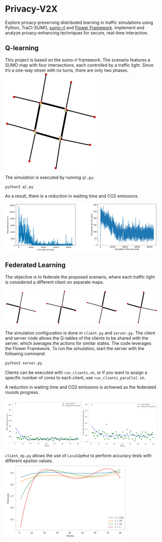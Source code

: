 # Privacy-V2X
Explore privacy-preserving distributed learning in traffic simulations using Python, TraCI-SUMO, [sumo-rl](https://github.com/LucasAlegre/sumo-rl) and [Flower Framework](https://github.com/adap/flower). Implement and analyze privacy-enhancing techniques for secure, real-time interaction.

## Q-learning

This project is based on the sumo-rl framework. The scenario features a SUMO map with four intersections, each controlled by a traffic light. Since it’s a one-way street with no turns, there are only two phases.
<img src="images/map.png" alt="Map" width="300"/>

The simulation is executed by running `ql.py`:

```bash
python3 ql.py
```

As a result, there is a reduction in waiting time and CO2 emissions.

![RL Graphs](images/RL_graphs.png)

## Federated Learning

The objective is to federate the proposed scenario, where each traffic light is considered a different client on separate maps.

![Clients](images/clients.png)

The simulation configuration is done in `client.py` and `server.py`. The client and server code allows the Q-tables of the clients to be shared with the server, which averages the actions for similar states. The code leverages the Flower Framework. To run the simulation, start the server with the following command:

```bash
python3 server.py
```

Clients can be executed with `run_clients.sh`, or if you want to assign a specific number of cores to each client, use `run_clients_parallel.sh`.



A reduction in waiting time and CO2 emissions is achieved as the federated rounds progress.

![FL Graph](images/FL_graph.png)

`client_dp.py` allows the use of `LocalDpMod` to perform accuracy tests with different epsilon values.
<img src="images/accuracy.png" alt="Accuracy" width="400"/>

